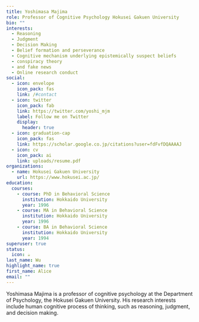 ```yaml
---
title: Yoshimasa Majima
role: Professor of Cognitive Psychology Hokusei Gakuen University
bio: ""
interests:
  - Reasoning
  - Judgment
  - Decision Making
  - Belief formation and perseverance
  - Cognitive mechanism underlying epistemically suspect beliefs
  - conspiracy theory
  - and fake news
  - Online research conduct
social:
  - icon: envelope
    icon_pack: fas
    link: /#contact
  - icon: twitter
    icon_pack: fab
    link: https://twitter.com/yoshi_mjm
    label: Follow me on Twitter
    display:
      header: true
  - icon: graduation-cap
    icon_pack: fas
    link: https://scholar.google.co.jp/citations?user=fdFvfDQAAAAJ
  - icon: cv
    icon_pack: ai
    link: uploads/resume.pdf
organizations:
  - name: Hokusei Gakuen University
    url: https://www.hokusei.ac.jp/
education:
  courses:
    - course: PhD in Behavioral Science
      institution: Hokkaido University
      year: 1996
    - course: MA in Behavioral Science
      institution: Hokkaido University
      year: 1996
    - course: BA in Behavioral Science
      institution: Hokkaido University
      year: 1994
superuser: true
status:
  icon: ☕️
last_name: Wu
highlight_name: true
first_name: Alice
email: ""
---
```

Yoshimasa Majima is a professor of cognitive psychology at the Department of Psychology, the Hokusei Gakuen University. His research interests include human cognitive process of thinking, such as reasoning, judgment, and decision making.